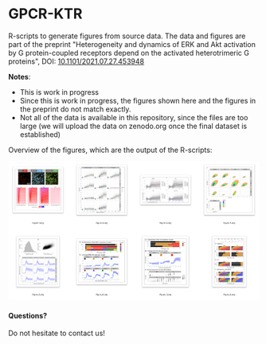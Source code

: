 # GPCR-KTR

R-scripts to generate figures from source data. The data and figures are part of the preprint "Heterogeneity and dynamics of ERK and Akt activation by G protein-coupled receptors depend on the activated heterotrimeric G proteins", DOI: [10.1101/2021.07.27.453948](https://doi.org/10.1101/2021.07.27.453948)


**Notes**:
* This is work in progress
* Since this is work in progress, the figures shown here and the figures in the preprint do not match exactly.
* Not all of the data is available in this repository, since the files are too large (we will upload the data on zenodo.org once the final dataset is established)


Overview of the figures, which are the output of the R-scripts:

![alt text](https://github.com/JoachimGoedhart/GPCR-KTR/blob/main/GPCR-KTR-Overview.png "Output")


#### Questions?

Do not hesitate to contact us!






<!---

Clickable icons:

<a href="https://github.com/JoachimGoedhart/GPCR-KTR/tree/main/Figure_2"><img src="https://github.com/JoachimGoedhart/GPCR-KTR/blob/main/Figure_2/Figure_2.png" width="200" vspace="10"/></a>
<a href="https://github.com/JoachimGoedhart/GPCR-KTR/tree/main/Figure_3"><img src="https://github.com/JoachimGoedhart/GPCR-KTR/blob/main/Figure_3/Figure_3.png" width="200" vspace="10"/></a>
<a href="https://github.com/JoachimGoedhart/GPCR-KTR/tree/main/Figure_4"><img src="https://github.com/JoachimGoedhart/GPCR-KTR/blob/main/Figure_4/His_per_inh_sd_Akt.png" width="200" vspace="10"/></a>
<a href="https://github.com/JoachimGoedhart/GPCR-KTR/tree/main/Figure_5"><img src="https://github.com/JoachimGoedhart/GPCR-KTR/blob/main/Figure_5/Figure_5.png" width="200" vspace="10"/></a>


<a href="https://github.com/JoachimGoedhart/GPCR-KTR/tree/main/Figure_6"><img src="https://github.com/JoachimGoedhart/GPCR-KTR/blob/main/Figure_6/Figure_6.png" width="200" vspace="10"/></a>
<a href="https://github.com/JoachimGoedhart/GPCR-KTR/tree/main/Figure_7_8_9"><img src="https://github.com/JoachimGoedhart/GPCR-KTR/blob/main/Figure_7_8_9/Figure_7.png" width="200" vspace="10"/></a>
<a href="https://github.com/JoachimGoedhart/GPCR-KTR/tree/main/Figure_7_8_9"><img src="https://github.com/JoachimGoedhart/GPCR-KTR/blob/main/Figure_7_8_9/Figure_8.png" width="200" vspace="10"/></a>
<a href="https://github.com/JoachimGoedhart/GPCR-KTR/tree/main/Figure_7_8_9"><img src="https://github.com/JoachimGoedhart/GPCR-KTR/blob/main/Figure_7_8_9/Figure_9.png" width="200" vspace="10"/></a>

--->
